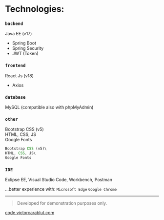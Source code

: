 # Technologies:

### `backend`
Java EE (v17)
 - Spring Boot
 - Spring Security
 - JWT (Token)

### `frontend`
React Js (v18)
 - Axios

### `database`
MySQL (compatible also with phpMyAdmin)

### `other`
Bootstrap CSS (v5)\
HTML, CSS, JS\
Google Fonts

```jsx
Bootstrap CSS (v5)\
HTML, CSS, JS\
Google Fonts
```


### `IDE`
Eclipse EE, Visual Studio Code, Workbench, Postman

...better experience with: `Microsoft Edge` `Google Chrome`

_____________

> Developed for demonstration purposes only.

[code.victorcarablut.com](https://code.victorcarablut.com)
